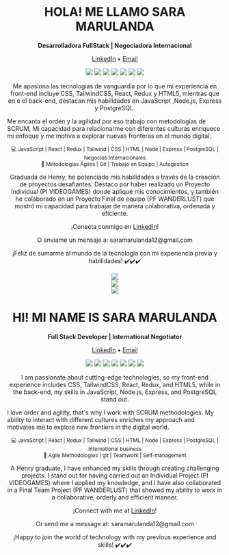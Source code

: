 <h1 align="center">HOLA! ME LLAMO SARA MARULANDA</h1>


<p align="center">
  <strong>Desarrolladora FullStack | Negociadora Internacional</strong>
</p>


<p align="center">
  <a href="https://www.linkedin.com/in/sara-marulanda">LinkedIn</a> •
  <a href="mailto:saramarulanda12@gmail.com">Email</a>
</p>



<p align="center">
 <img src="https://img.shields.io/badge/JavaScript-Expert-yellow?style=flat-square&logo=javascript">
  <img src="https://img.shields.io/badge/React-Enthusiast-pink?style=flat-square&logo=react">
  <img src="https://img.shields.io/badge/Node.js-Proficient-green?style=flat-square&logo=node.js">
  <img src="https://img.shields.io/badge/Redux-Passionate-purple?style=flat-square&logo=redux">
  <img src="https://img.shields.io/badge/Express-Skilled-orange?style=flat-square&logo=express">
  <img src="https://img.shields.io/badge/PostgreSQL-Knowledgeable-blue?style=flat-square&logo=postgresql">
  <img src="https://img.shields.io/badge/Tailwind%20CSS-Enthusiast-pink?style=flat-square&logo=tailwind-css">
</p>

<p align="center">
Me apasiona las tecnologías de vanguardia por lo que mi experiencia en front-end incluye CSS, TailwindCSS, React, Redux y HTML5, mientras que en e el back-end, destacan mis habilidades en JavaScript ,Node.js, Express y PostgreSQL.
  
Me encanta el orden y la agilidad por eso trabajo con metodologías de SCRUM, Mi capacidad para relacionarme con diferentes culturas enriquece mi enfoque y me motiva a explorar nuevas fronteras en el mundo digital.

</p>


<p align="center"style="font-size: 12px">
  💻 JavaScript | React | Redux | Tailwind | CSS | HTML | Node | Express | PostgreSQL | Negocios Internacionales<br>
  🚀 Metodologías Ágiles | Git | Trabajo en Equipo | Autogestion
</p>


<p align="center">
Graduada de Henry, he potenciado mis habilidades a través de la creación de proyectos desafiantes. Destaco por haber realizado un Proyecto Individual (PI VIDEOGAMES) donde apliqué mis conocimientos, y también he colaborado en un Proyecto Final de equipo (PF WANDERLUST) que mostró mi capacidad para trabajar de manera colaborativa, ordenada y eficiente.
</p>


<p align="center">
  ¡Conecta conmigo en <a href="https://www.linkedin.com/in/sara-marulanda">LinkedIn</a>!
</p>

<p align="center">
  O enviame un mensaje a: saramarulanda12@gmail.com
</p>

<p align="center">
  ¡Feliz de sumarme al mundo de la tecnología con mi experiencia previa y habilidades! ✔️✔️✔️
</p>

<div align="center">
    <img src="https://via.placeholder.com/900x10/FDFEFE/FDFEFE ">
</div>

<div align="center">
    <img src="https://via.placeholder.com/900x10/D7BDE2 /D7BDE2 ">
</div>

<div align="center">
    <img src="https://via.placeholder.com/900x10/FDFEFE/FDFEFE ">
</div>

<h1 align="center">HI! MI NAME IS SARA MARULANDA</h1>


<p align="center">
  <strong>Full Stack Developer | International Negotiator</strong>
</p>


<p align="center">
  <a href="https://www.linkedin.com/in/sara-marulanda">LinkedIn</a> •
  <a href="mailto:saramarulanda12@gmail.com">Email</a>
</p>



<p align="center">
 <img src="https://img.shields.io/badge/JavaScript-Expert-yellow?style=flat-square&logo=javascript">
  <img src="https://img.shields.io/badge/React-Enthusiast-pink?style=flat-square&logo=react">
  <img src="https://img.shields.io/badge/Node.js-Proficient-green?style=flat-square&logo=node.js">
  <img src="https://img.shields.io/badge/Redux-Passionate-purple?style=flat-square&logo=redux">
  <img src="https://img.shields.io/badge/Express-Skilled-orange?style=flat-square&logo=express">
  <img src="https://img.shields.io/badge/PostgreSQL-Knowledgeable-blue?style=flat-square&logo=postgresql">
  <img src="https://img.shields.io/badge/Tailwind%20CSS-Enthusiast-pink?style=flat-square&logo=tailwind-css">
</p>

<p align="center">
I am passionate about cutting-edge technologies, so my front-end experience includes CSS, TailwindCSS, React, Redux, and HTML5, while in the back-end, my skills in JavaScript, Node.js, Express, and PostgreSQL stand out.

I love order and agility, that's why I work with SCRUM methodologies. My ability to interact with different cultures enriches my approach and motivates me to explore new frontiers in the digital world.

</p>


<p align="center"style="font-size: 12px">
  💻 JavaScript | React | Redux | Tailwind | CSS | HTML | Node | Express | PostgreSQL | International business<br>
  🚀 Agile Methodologies | git | Teamwork | Self-management
</p>


<p align="center">
A Henry graduate, I have enhanced my skills through creating challenging projects. I stand out for having carried out an Individual Project (PI VIDEOGAMES) where I applied my knowledge, and I have also collaborated in a Final Team Project (PF WANDERLUST) that showed my ability to work in a collaborative, orderly and efficient manner.
</p>


<p align="center">
  ¡Connect with me at <a href="https://www.linkedin.com/in/sara-marulanda">LinkedIn</a>!
</p>

<p align="center">
Or send me a message at: saramarulanda12@gmail.com
</p>

<p align="center">
  ¡Happy to join the world of technology with my previous experience and skills! ✔️✔️✔️
</p>
